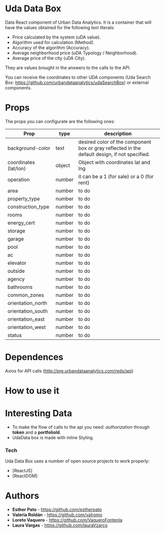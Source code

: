 
# Uda Data Box

Data React component of Urban Data Analytics.
It is a container that will have the values obtained for the following text literals:
- Price calculated by the system (uDA value).
- Algorithm used for calculation (Method).
- Accuracy of the algorithm (Accuracy).
- Average neighborhood price (uDA Typology / Neighborhood).
- Average price of the city (uDA City).

They are values brought in the answers to the calls to the API.

You can receive the coordinates to other UDA components (Uda Search Box: https://github.com/urbandataanalytics/udaSearchBox)  or external components.

# Props

The props you can configurate are the following ones:

| Prop | type | description |
| ------ | ------ | ------ |
| background-color | text | desired color of the component box or gray reflected in the default design, if not specified. |  
| coordinates (lat/lon)| object | Object with coordinates lat and lng |
| operation | number |it can be a 1 (for sale) or a 0 (for rent) |
| area | number | to do |
| property_type | number | to do |
| construction_type | number | to do |
| rooms | number | to do |
| energy_cert | number | to do |
| storage | number | to do |
| garage | number | to do |
| pool | number | to do |
| ac | number | to do |
| elevator | number | to do |
| outside | number | to do |
| agency | number | to do |
| bathrooms | number | to do |
| common_zones | number | to do |
| orientation_north | number | to do |
| orientation_south | number | to do |
| orientation_east | number | to do |
| orientation_west | number | to do |
| status | number | to do |

# Dependences
Axios for API calls (http://pre.urbandataanalytics.com/reds/api)
# How to use it

# Interesting Data

- To make the flow of calls to the api you need: *authorization* through **token** and a **portfolioId**.
- UdaData box is made with inline Styling.

### Tech

Uda Data Box uses a number of open source projects to work properly:
* [ReactJS]
* [ReactDOM]

# Authors
- **Esther Pato** - https://github.com/estherpato 
- **Valeria Roldán** - https://github.com/valromo
- **Loreto Vaquero** - https://github.com/VaqueroFontenla
- **Laura Vargas** - https://github.com/lauraVzarco











